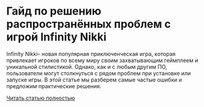 # Гайд по решению распространённых проблем с игрой Infinity Nikki



Infinity Nikki– новая популярная приключенческая игра, которая привлекает игроков по всему миру своим захватывающим геймплеем и уникальной стилистикой. Однако, как и с любым другим ПО, пользователи могут столкнуться с рядом проблем при установке или запуске игры. В этой статье мы разберем самые частые ошибки и предложим практические решения.

[Читать статью полностью](https://xyberbara.com/gaming/infinity-nikki-guide/)
